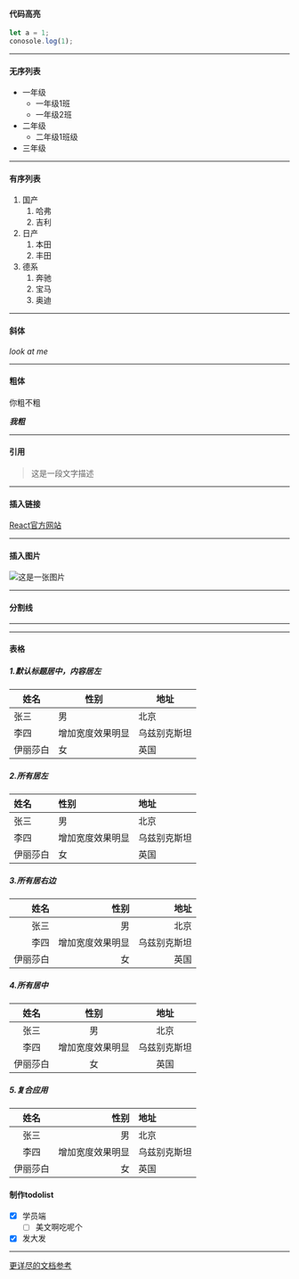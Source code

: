 #### 代码高亮
 ``` js
 let a = 1;
 conosole.log(1);
 
 ```
---
 
#### 无序列表

- 一年级
    - 一年级1班
    - 一年级2班
- 二年级
    - 二年级1班级
- 三年级

---

#### 有序列表
1. 国产
    1. 哈弗
    2. 吉利
2. 日产
    1. 本田
    2. 丰田
3. 德系
    1. 奔驰
    2. 宝马
    3. 奥迪
---

#### 斜体

*look at me*

---

#### 粗体
你粗不粗

***我粗***

---
#### 引用
> 这是一段文字描述
---

#### 插入链接
[React官方网站](https://facebook.github.io/react/)

---

#### 插入图片
![这是一张图片](https://avatars0.githubusercontent.com/u/6204210?s=460&v=4)

---

#### 分割线

***
---

#### 表格
##### 1.默认标题居中，内容居左
| 姓名 | 性别 | 地址
|----|----|---
| 张三 | 男 | 北京
| 李四 | 增加宽度效果明显 | 乌兹别克斯坦
| 伊丽莎白 | 女 | 英国

##### 2.所有居左
| 姓名 | 性别 | 地址
|:----|:----|:---
| 张三 | 男 | 北京
| 李四 | 增加宽度效果明显 | 乌兹别克斯坦
| 伊丽莎白 | 女 | 英国

##### 3.所有居右边
| 姓名 | 性别 | 地址
|----:|----:|---:|
| 张三 | 男 | 北京
| 李四 | 增加宽度效果明显 | 乌兹别克斯坦
| 伊丽莎白 | 女 | 英国

##### 4.所有居中
| 姓名 | 性别 | 地址
|:----:|:----:|:---:|
| 张三 | 男 | 北京
| 李四 | 增加宽度效果明显 | 乌兹别克斯坦
| 伊丽莎白 | 女 | 英国

##### 5.复合应用
| 姓名 | 性别 | 地址
|:----:|----:|:---|
| 张三 | 男 | 北京
| 李四 | 增加宽度效果明显 | 乌兹别克斯坦
| 伊丽莎白 | 女 | 英国


#### 制作todolist
 
 - [x] 学员端
   - [ ] 美文啊吃呢个
 - [x] 发大发

--- 
 
[更详尽的文档参考](https://github.com/leinov/wnow)
 